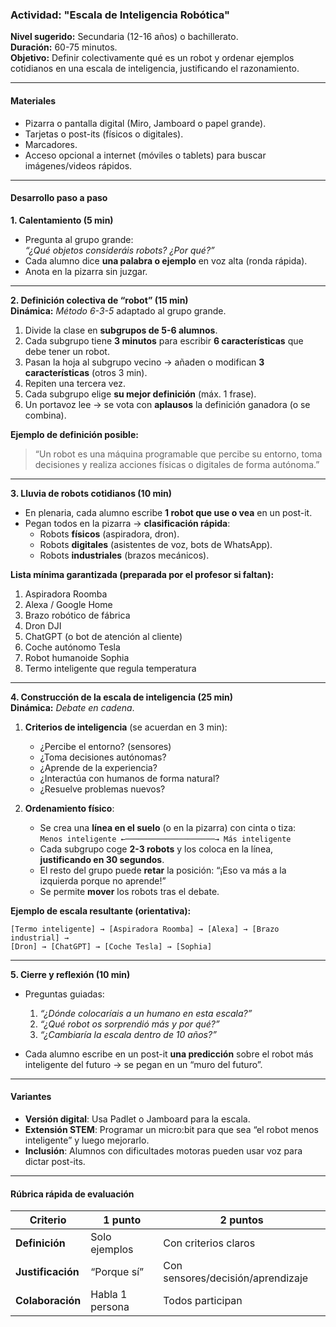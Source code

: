 ### Actividad: "Escala de Inteligencia Robótica"  
**Nivel sugerido:** Secundaria (12-16 años) o bachillerato.  
**Duración:** 60-75 minutos.  
**Objetivo:** Definir colectivamente qué es un robot y ordenar ejemplos cotidianos en una escala de inteligencia, justificando el razonamiento.

---

#### Materiales  
- Pizarra o pantalla digital (Miro, Jamboard o papel grande).  
- Tarjetas o post-its (físicos o digitales).  
- Marcadores.  
- Acceso opcional a internet (móviles o tablets) para buscar imágenes/videos rápidos.

---

#### Desarrollo paso a paso  

**1. Calentamiento (5 min)**  
- Pregunta al grupo grande:  
  *“¿Qué objetos consideráis robots? ¿Por qué?”*  
- Cada alumno dice **una palabra o ejemplo** en voz alta (ronda rápida).  
- Anota en la pizarra sin juzgar.

---

**2. Definición colectiva de “robot” (15 min)**  
**Dinámica:** *Método 6-3-5* adaptado al grupo grande.  
1. Divide la clase en **subgrupos de 5-6 alumnos**.  
2. Cada subgrupo tiene **3 minutos** para escribir **6 características** que debe tener un robot.  
3. Pasan la hoja al subgrupo vecino → añaden o modifican **3 características** (otros 3 min).  
4. Repiten una tercera vez.  
5. Cada subgrupo elige **su mejor definición** (máx. 1 frase).  
6. Un portavoz lee → se vota con **aplausos** la definición ganadora (o se combina).  

**Ejemplo de definición posible:**  
> “Un robot es una máquina programable que percibe su entorno, toma decisiones y realiza acciones físicas o digitales de forma autónoma.”

---

**3. Lluvia de robots cotidianos (10 min)**  
- En plenaria, cada alumno escribe **1 robot que use o vea** en un post-it.  
- Pegan todos en la pizarra → **clasificación rápida**:  
  - Robots **físicos** (aspiradora, dron).  
  - Robots **digitales** (asistentes de voz, bots de WhatsApp).  
  - Robots **industriales** (brazos mecánicos).  

**Lista mínima garantizada (preparada por el profesor si faltan):**  
1. Aspiradora Roomba  
2. Alexa / Google Home  
3. Brazo robótico de fábrica  
4. Dron DJI  
5. ChatGPT (o bot de atención al cliente)  
6. Coche autónomo Tesla  
7. Robot humanoide Sophia  
8. Termo inteligente que regula temperatura  

---

**4. Construcción de la escala de inteligencia (25 min)**  
**Dinámica:** *Debate en cadena*.  

1. **Criterios de inteligencia** (se acuerdan en 3 min):  
   - ¿Percibe el entorno? (sensores)  
   - ¿Toma decisiones autónomas?  
   - ¿Aprende de la experiencia?  
   - ¿Interactúa con humanos de forma natural?  
   - ¿Resuelve problemas nuevos?  

2. **Ordenamiento físico**:  
   - Se crea una **línea en el suelo** (o en la pizarra) con cinta o tiza:  
     `Menos inteligente ←────────────────────→ Más inteligente`  
   - Cada subgrupo coge **2-3 robots** y los coloca en la línea, **justificando en 30 segundos**.  
   - El resto del grupo puede **retar** la posición: “¡Eso va más a la izquierda porque no aprende!”  
   - Se permite **mover** los robots tras el debate.  

**Ejemplo de escala resultante (orientativa):**  
```
[Termo inteligente] → [Aspiradora Roomba] → [Alexa] → [Brazo industrial] → 
[Dron] → [ChatGPT] → [Coche Tesla] → [Sophia]
```

---

**5. Cierre y reflexión (10 min)**  
- Preguntas guiadas:  
  1. *“¿Dónde colocaríais a un humano en esta escala?”*  
  2. *“¿Qué robot os sorprendió más y por qué?”*  
  3. *“¿Cambiaría la escala dentro de 10 años?”*  

- Cada alumno escribe en un post-it **una predicción** sobre el robot más inteligente del futuro → se pegan en un “muro del futuro”.

---

#### Variantes  
- **Versión digital**: Usa Padlet o Jamboard para la escala.  
- **Extensión STEM**: Programar un micro:bit para que sea “el robot menos inteligente” y luego mejorarlo.  
- **Inclusión**: Alumnos con dificultades motoras pueden usar voz para dictar post-its.

---

#### Rúbrica rápida de evaluación  
| Criterio | 1 punto | 2 puntos |  
|--------|--------|--------|  
| **Definición** | Solo ejemplos | Con criterios claros |  
| **Justificación** | “Porque sí” | Con sensores/decisión/aprendizaje |  
| **Colaboración** | Habla 1 persona | Todos participan |  

